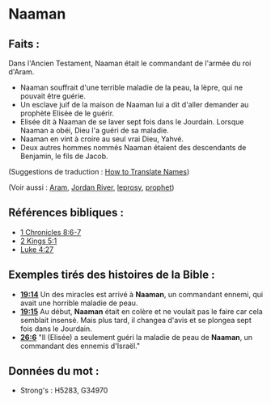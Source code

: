 # Naaman

## Faits :

Dans l'Ancien Testament, Naaman était le commandant de l'armée du roi d'Aram.

* Naaman souffrait d'une terrible maladie de la peau, la lèpre, qui ne pouvait être guérie.
* Un esclave juif de la maison de Naaman lui a dit d'aller demander au prophète Elisée de le guérir.
* Elisée dit à Naaman de se laver sept fois dans le Jourdain. Lorsque Naaman a obéi, Dieu l'a guéri de sa maladie.
* Naaman en vint à croire au seul vrai Dieu, Yahvé.
* Deux autres hommes nommés Naaman étaient des descendants de Benjamin, le fils de Jacob.

(Suggestions de traduction : [How to Translate Names](rc://en/ta/man/translate/translate-names))

(Voir aussi : [Aram](../names/aram.md), [Jordan River](../names/jordanriver.md), [leprosy](../other/leprosy.md), [prophet](../kt/prophet.md))

## Références bibliques :

* [1 Chronicles 8:6-7](rc://en/tn/help/1ch/08/06)
* [2 Kings 5:1](rc://en/tn/help/2ki/05/01)
* [Luke 4:27](rc://en/tn/help/luk/04/27)

## Exemples tirés des histoires de la Bible :

* __[19:14](rc://en/tn/help/obs/19/14)__ Un des miracles est arrivé à __Naaman__, un commandant ennemi, qui avait une horrible maladie de peau.
* __[19:15](rc://en/tn/help/obs/19/15)__ Au début, __Naaman__ était en colère et ne voulait pas le faire car cela semblait insensé. Mais plus tard, il changea d'avis et se plongea sept fois dans le Jourdain.
* __[26:6](rc://en/tn/help/obs/26/06)__ "Il (Elisée) a seulement guéri la maladie de peau de __Naaman__, un commandant des ennemis d'Israël."

## Données du mot :

* Strong's : H5283, G34970
